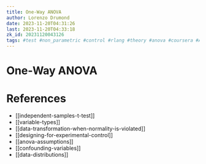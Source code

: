 ```yaml
---
title: One-Way ANOVA
author: Lorenzo Drumond
date: 2023-11-20T04:31:26
last: 2023-11-20T04:33:18
zk_id: 20231120043126
tags: #test #non_parametric #control #rlang #theory #anova #coursera #AB_test #experiment #assumptions #whitney #design #week4 #designing_running_and_analyzing_experiments #statistics #normality
---
```



# One-Way ANOVA

# References
- [[independent-samples-t-test]]
- [[variable-types]]
- [[data-transformation-when-normality-is-violated]]
- [[designing-for-experimental-control]]
- [[anova-assumptions]]
- [[confounding-variables]]
- [[data-distributions]]
